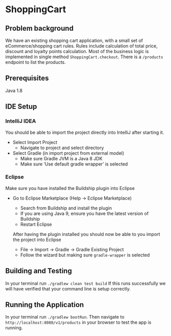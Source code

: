 # ShoppingCart

## Problem background

We have an existing shopping cart application, with a small set of eCommerce/shopping cart rules.
Rules include calculation of total price, discount and loyalty points calculation.
Most of the business logic is implemented in single method `ShoppingCart.checkout`.
There is a `/products` endpoint to list the products.

## Prerequisites

Java 1.8

## IDE Setup

### IntelliJ IDEA

You should be able to import the project directly into IntelliJ after starting it.

* Select Import Project
  * Navigate to project and select directory
* Select Gradle (in import project from external model)
  * Make sure Gradle JVM is a Java 8 JDK
  * Make sure ‘Use default gradle wrapper’ is selected

### Eclipse

Make sure you have installed the Buildship plugin into Eclipse

* Go to Eclipse Marketplace (Help -> Eclipse Marketplace)
  * Search from Buildship and install the plugin
  * If you are using Java 9, ensure you have the latest version of Buildship
  * Restart Eclipse

  After having the plugin installed you should now be able to you import the project into Eclipse

  * File -> Import -> Gradle -> Gradle Existing Project
  * Follow the wizard but making sure `gradle-wrapper` is selected

## Building and Testing

In your terminal run `./gradlew clean test build`
If this runs successfully we will have verified that your command line is setup correctly.

## Running the Application

In your terminal run `./gradlew bootRun`. Then navigate to `http://localhost:8080/v1/products` in your browser
to test the app is running.
